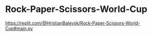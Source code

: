 # Rock-Paper-Scissors-World-Cup

https://replit.com/@HristianBalevsk/Rock-Paper-Scissors-World-Cup#main.py
